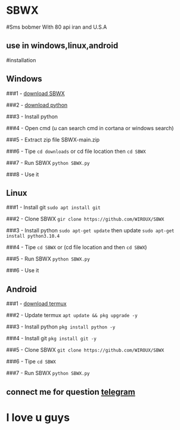 # SBWX 
#Sms bobmer With 80 api iran and U.S.A
## use in windows,linux,android

#installation 
## Windows 
###1 - [download SBWX](https://github.com/WIROUX/SBWX/archive/refs/heads/main.zip)

###2 - [download python](https://www.python.org/ftp/python/3.10.4/python-3.10.4-amd64.exe)

###3 - Install python

###4 - Open cmd (u can search cmd in cortana or windows search)

###5 - Extract zip file SBWX-main.zip

###6 - Tipe `cd downloads` or cd file location then `cd SBWX`

###7 - Run SBWX `python SBWX.py`

###8 - Use it

## Linux 
###1 - Install git `sudo apt install git` 

###2 - Clone SBWX `gir clone https://github.com/WIROUX/SBWX`

###3 - Install python `sudo apt-get update` then update `sudo apt-get install python3.10.4`

###4 - Tipe `cd SBWX` or (cd file location and then `cd SBWX`)

###5 - Run SBWX `python SBWX.py`

###6 - Use it

## Android
###1 - [download termux](https://f-droid.org/repo/com.termux_118.apk)

###2 - Update termux `apt update && pkg upgrade -y`

###3 - Install python `pkg install python -y`

###4 - Install git `pkg install git -y`

###5 - Clone SBWX `git clone https://github.com/WIROUX/SBWX`

###6 - Tipe `cd SBWX`

###7 - Run SBWX `python SBWX.py`

## connect me for question [telegram](https://t.me/WX_SaD)

# I love u guys 

